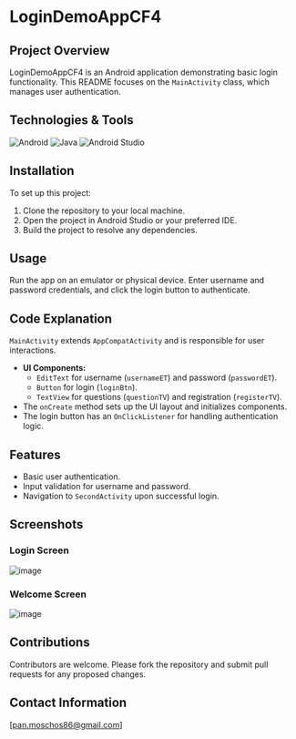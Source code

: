 # LoginDemoAppCF4

## Project Overview
LoginDemoAppCF4 is an Android application demonstrating basic login functionality. This README focuses on the `MainActivity` class, which manages user authentication.

## Technologies & Tools

![Android](https://img.shields.io/badge/-Android-3DDC84?style=for-the-badge&logo=android&logoColor=white)
![Java](https://img.shields.io/badge/-Java-007396?style=for-the-badge&logo=java&logoColor=white)
![Android Studio](https://img.shields.io/badge/-Android%20Studio-3DDC84?style=for-the-badge&logo=android-studio&logoColor=white)

## Installation
To set up this project:
1. Clone the repository to your local machine.
2. Open the project in Android Studio or your preferred IDE.
3. Build the project to resolve any dependencies.

## Usage
Run the app on an emulator or physical device. Enter username and password credentials, and click the login button to authenticate.

## Code Explanation
`MainActivity` extends `AppCompatActivity` and is responsible for user interactions.
- **UI Components:**
  - `EditText` for username (`usernameET`) and password (`passwordET`).
  - `Button` for login (`loginBtn`).
  - `TextView` for questions (`questionTV`) and registration (`registerTV`).
- The `onCreate` method sets up the UI layout and initializes components.
- The login button has an `OnClickListener` for handling authentication logic.

## Features
- Basic user authentication.
- Input validation for username and password.
- Navigation to `SecondActivity` upon successful login.

## Screenshots

### Login Screen
![image](https://github.com/pmoschos/LoginPage/assets/133533759/8897414b-d605-4f64-9cf5-21e26d39f319)


### Welcome Screen
![image](https://github.com/pmoschos/LoginPage/assets/133533759/91f171c2-224b-43d8-8557-45744b417acf)

## Contributions
Contributors are welcome. Please fork the repository and submit pull requests for any proposed changes.

## Contact Information
[pan.moschos86@gmail.com]
